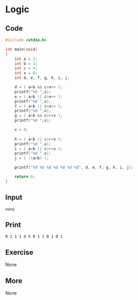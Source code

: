 # Logic

## Code

```C
#include <stdio.h>

int main(void)
{
    int a = 2;
    int b = 3;
    int c = 4;
    int x = 0;
    int d, e, f, g, h, i, j;

    d = ( a>b && c>x++ );
    printf("%d ",x);
    e = ( a>b || c>x++ );
    printf("%d ",x);
    f = ( a<b || c>x++ );
    printf("%d ",x);
    g = ( a>b && c>++x );
    printf("%d ",x);

    x = 4;
    
    h = ( a<b || c>++x );
    printf("%d ",x);
    i = ( a>b || c>++x );
    printf("%d ",x);
    j = ( !(a>b) );

    printf("%d %d %d %d %d %d %d", d, e, f, g, h, i, j);

    return 0;
}
```

## Input

`none`

## Print

`0 1 1 1 4 5 0 1 1 0 1 0 1`

## Exercise

None

## More

None

